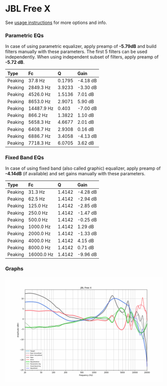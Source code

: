 # JBL Free X
See [usage instructions](https://github.com/jaakkopasanen/AutoEq#usage) for more options and info.

### Parametric EQs
In case of using parametric equalizer, apply preamp of **-5.79dB** and build filters manually
with these parameters. The first 5 filters can be used independently.
When using independent subset of filters, apply preamp of **-5.72 dB**.

| Type    | Fc         |      Q | Gain     |
|:--------|:-----------|:-------|:---------|
| Peaking | 37.8 Hz    | 0.1795 | -4.18 dB |
| Peaking | 2849.3 Hz  | 3.9233 | -3.30 dB |
| Peaking | 4526.0 Hz  | 1.5136 | 7.01 dB  |
| Peaking | 8653.0 Hz  | 2.9071 | 5.90 dB  |
| Peaking | 14487.9 Hz | 0.403  | -7.00 dB |
| Peaking | 866.2 Hz   | 1.3822 | 1.10 dB  |
| Peaking | 5658.3 Hz  | 4.6677 | 2.01 dB  |
| Peaking | 6408.7 Hz  | 2.9308 | 0.16 dB  |
| Peaking | 6886.7 Hz  | 3.4058 | -4.13 dB |
| Peaking | 7718.3 Hz  | 6.0705 | 3.62 dB  |

### Fixed Band EQs
In case of using fixed band (also called graphic) equalizer, apply preamp of **-4.14dB**
(if available) and set gains manually with these parameters.

| Type    | Fc         |      Q | Gain     |
|:--------|:-----------|:-------|:---------|
| Peaking | 31.3 Hz    | 1.4142 | -4.28 dB |
| Peaking | 62.5 Hz    | 1.4142 | -2.94 dB |
| Peaking | 125.0 Hz   | 1.4142 | -2.85 dB |
| Peaking | 250.0 Hz   | 1.4142 | -1.47 dB |
| Peaking | 500.0 Hz   | 1.4142 | -0.25 dB |
| Peaking | 1000.0 Hz  | 1.4142 | 1.29 dB  |
| Peaking | 2000.0 Hz  | 1.4142 | -1.33 dB |
| Peaking | 4000.0 Hz  | 1.4142 | 4.15 dB  |
| Peaking | 8000.0 Hz  | 1.4142 | 0.71 dB  |
| Peaking | 16000.0 Hz | 1.4142 | -9.96 dB |

### Graphs
![](./JBL%20Free%20X.png)